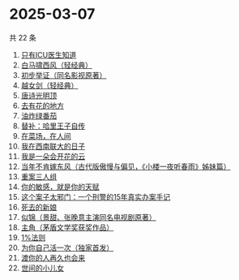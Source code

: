 # 2025-03-07

共 22 条

<!-- BEGIN WEREAD -->
<!-- 最后更新时间 2025-03-07 06:07:57 +0800 -->
1. [只有ICU医生知道](https://weread.qq.com/web/bookDetail/786321f0813ab9b25g019ee9)
1. [白马啸西风（轻经典）](https://weread.qq.com/web/bookDetail/fc232c10813ab9ba1g015bf8)
1. [初步举证（同名影视原著）](https://weread.qq.com/web/bookDetail/c9c320a0813ab9b5ag0108e8)
1. [越女剑（轻经典）](https://weread.qq.com/web/bookDetail/e9f32480813ab9bacg01259a)
1. [唐诗光明顶](https://weread.qq.com/web/bookDetail/d8f32830813ab9b7fg01549b)
1. [去有花的地方](https://weread.qq.com/web/bookDetail/276322b0813ab8f5dg011ca6)
1. [油炸绿番茄](https://weread.qq.com/web/bookDetail/a3e32780813ab99c2g015bf4)
1. [替补：哈里王子自传](https://weread.qq.com/web/bookDetail/e0832150813ab9b83g01795b)
1. [在菜场，在人间](https://weread.qq.com/web/bookDetail/0cc327a0813ab8796g015cb0)
1. [我在西南联大的日子](https://weread.qq.com/web/bookDetail/75732a50813ab7be6g0121ac)
1. [我是一朵会开花的云](https://weread.qq.com/web/bookDetail/67f321c0813ab9b59g017cb7)
1. [当年不肯嫁东风（古代版傲慢与偏见，《小楼一夜听春雨》姊妹篇）](https://weread.qq.com/web/bookDetail/94a32e30813ab9b49g015193)
1. [重案三人组](https://weread.qq.com/web/bookDetail/3ba32530813ab9b07g01863c)
1. [你的敏感，就是你的天赋](https://weread.qq.com/web/bookDetail/9a732e40813ab71b8g013273)
1. [这个案子太邪门：一个刑警的15年真实办案手记](https://weread.qq.com/web/bookDetail/4eb32330813ab9b03g017261)
1. [死去的新娘](https://weread.qq.com/web/bookDetail/ba432d30813ab8c06g018b3f)
1. [似锦（景甜、张晚意主演同名电视剧原著）](https://weread.qq.com/web/bookDetail/b95325807140610eb95ec01)
1. [主角（茅盾文学奖获奖作品）](https://weread.qq.com/web/bookDetail/24132b0071682121241106a)
1. [1%法则](https://weread.qq.com/web/bookDetail/ccf329d0813ab9af4g010797)
1. [为你自己活一次（独家首发）](https://weread.qq.com/web/bookDetail/97832fc071681e0d9784408)
1. [渡你的人再久也会来](https://weread.qq.com/web/bookDetail/3ca32750813ab7c53g015bc3)
1. [世间的小儿女](https://weread.qq.com/web/bookDetail/f283276072605494f28be06)
<!-- END WEREAD -->